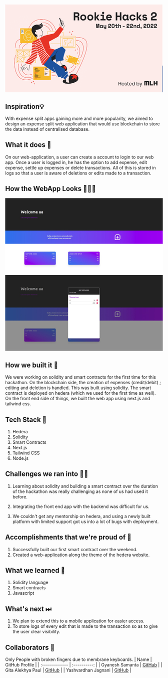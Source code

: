 ![Rookie-Hacks-II](Repository-Assests/Cover.png) 

## Inspiration💡
With expense split apps gaining more and more popularity, we aimed to design an expense split web application that would use blockchain to store the data instead of centralised database.  

## What it does 🧭
On our web-application, a user can create a account to login to our web app. Once a user is logged in, he has the option to add expense, edit expense, settle up expenses or delete transactions. All of this is stored in logs so that a user is aware of deletions or edits made to a transaction. 

## How the WebApp Looks 🤜🔥🤛
![Front-end](Repository-Assests/Landing%20Page.jpeg)
![Front-end](Repository-Assests/Awesome-UI.jpeg)

## How we built it 🔧

We were working on solidity and smart contracts for the first time for this hackathon. On the blockchain side, the creation of expenses (credit/debit) ; editing and deletion is handled. This was built using solidity. The smart contract is deployed on hedera (which we used for the first time as well). On the front end side of things, we built the web app using next.js and tailwind css. 

## Tech Stack 🔨
1. Hedera
2. Solidity
3. Smart Contracts
4. Next.js
5. Tailwind CSS
6. Node.js

## Challenges we ran into 🏃‍♂️

1. Learning about solidity and building a smart contract over the duration of the hackathon was really challenging as none of us had used it before.

2. Integrating the front end app with the backend was difficult for us.

3. We couldn't get any mentorship on hedera, and using a newly built platform with limited support got us into a lot of bugs with deployment. 

## Accomplishments that we're proud of 🏅
1. Successfully built our first smart contract over the weekend. 
2. Created a web-application along the theme of the hedera website. 

## What we learned 🧠
1. Solidity language
2. Smart contracts
3. Javascript

## What's next ⏭
 1. We plan to extend this to a mobile application for easier access. 
 2. To store logs of every edit that is made to the transaction so as to give the user clear visibility. 

## Collaborators 🤖

Only People with broken fingers due to membrane keyboards. 
| Name      | GitHub Profile     |
| :------------- | :----------: |
|  Gyanesh Samanta   | [GitHub](https://www.github.com/gyanesh-samanta-123) |
|  Gita Alekhya Paul   | [GitHub](https://github.com/gitaalekhyapaul) |
|  Yashvardhan Jagnani   | [GitHub](https://github.com/jagnani73) |




